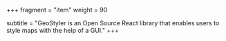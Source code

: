 +++
fragment = "item"
weight = 90

subtitle = "GeoStyler is an Open Source React library that enables users to style maps with the help of a GUI."
+++
